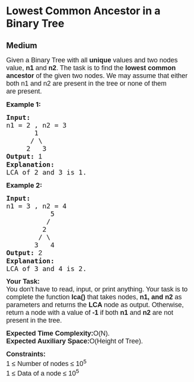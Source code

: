 # Lowest Common Ancestor in a Binary Tree
## Medium 
<div class="problem-statement">
                <p></p><p><span style="font-size:18px"><span style="font-family:arial,helvetica,sans-serif">Given a Binary Tree with all <strong>unique</strong> values and two nodes value,&nbsp;<strong>n1</strong> and <strong>n2</strong>. The task is to find the<strong>&nbsp;lowest common ancestor</strong> of the given two nodes. We may assume that either both n1 and n2 are present in the tree or none of them are&nbsp;present. </span></span></p>

<p><span style="font-size:18px"><strong>Example 1:</strong></span></p>

<pre><span style="font-size:18px"><strong>Input:
</strong>n1 = 2 , n2 = 3  
&nbsp;      1 
&nbsp;     / \ 
&nbsp;    2   3
<strong>Output: </strong><span style="font-family:arial,helvetica,sans-serif">1
</span><strong>Explanation:
</strong></span><span style="font-size:18px">LCA of 2 and 3 is 1.</span></pre>

<p><span style="font-size:18px"><strong>Example 2:</strong></span></p>

<pre><span style="font-size:18px"><strong>Input:
</strong>n1 = 3 , n2 = 4
           5    
      &nbsp;   /    
      &nbsp;  2  
      &nbsp; / \  
      &nbsp;3   4
<strong>Output: </strong><span style="font-family:arial,helvetica,sans-serif">2
</span><strong>Explanation:
</strong>LCA of 3 and 4 is 2.<strong> </strong></span></pre>

<p><span style="font-size:18px"><span style="font-family:arial,helvetica,sans-serif"><strong>Your Task:</strong><br>
You don't have to read, input, or print anything. Your task is to complete the function <strong>lca()&nbsp;</strong>that takes nodes, <strong>n1, and n2</strong> as parameters and returns the&nbsp;<strong>LCA </strong>node as output. Otherwise, return a node with a value of&nbsp;<strong>-1</strong> if both <strong>n1 </strong>and <strong>n2 </strong>are not present in the tree.</span></span></p>

<p><span style="font-size:18px"><span style="font-family:arial,helvetica,sans-serif"><strong>Expected Time Complexity:</strong>O(N).<br>
<strong>Expected Auxiliary Space:</strong>O(Height of Tree).</span></span></p>

<p><span style="font-size:18px"><span style="font-family:arial,helvetica,sans-serif"><strong>Constraints:</strong><br>
1 ≤ Number of nodes ≤ 10<sup>5</sup><br>
1 ≤ Data of a node ≤ 10<sup>5</sup></span></span></p>
 <p></p>
            </div>